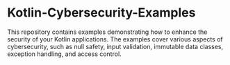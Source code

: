 # Kotlin-Cybersecurity-Examples
This repository contains examples demonstrating how to enhance the security of your Kotlin applications. The examples cover various aspects of cybersecurity, such as null safety, input validation, immutable data classes, exception handling, and access control.
